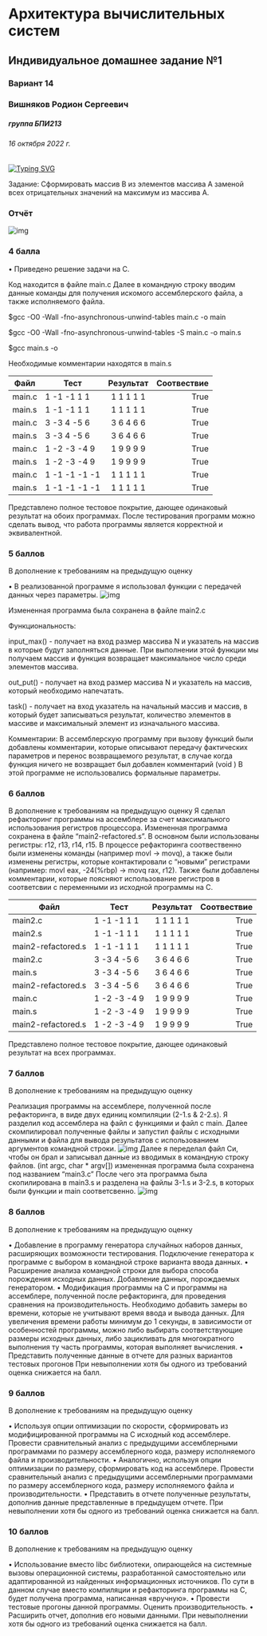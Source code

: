 # Архитектура вычислительных систем
## Индивидуальное домашнее задание №1
### Вариант 14

### Вишняков Родион Сергеевич 
##### группа БПИ213
###### 16 октября 2022 г.
[![Typing SVG](https://readme-typing-svg.herokuapp.com?color=%2336BCF7&lines=Faculty+of+Computer+science+student)](https://git.io/typing-svg)


Задание: Сформировать массив B из элементов массива A заменой всех отрицательных значений на максимум из массива A.

### Отчёт
![img](/p1.png)

### 4 балла
•	Приведено решение задачи на C.

Код находится в файле main.c
Далее в командную строку вводим данные команды для получения искомого ассемблерского файла, а также исполняемого файла.


$gcc -O0 -Wall -fno-asynchronous-unwind-tables main.c -o main


$gcc -O0 -Wall -fno-asynchronous-unwind-tables -S main.c -o main.s


$gcc main.s -o


Необходимые комментарии находятся в main.s


Файл | Тест           | Результат | Соотвествие 
-----------|----------------|:---------:|------------:
main.c     | 1 -1 -1 1 1    | 1 1 1 1 1 |        True | 
main.s     | 1 -1 -1 1 1    | 1 1 1 1 1 |        True |
main.c     | 3 -3 4 -5 6	   | 3 6 4 6 6 |       True      |
main.s     | 3 -3 4 -5 6    | 3 6 4 6 6 |       True      |
main.c     | 1 -2 -3 -4 9	  | 1 9 9 9 9 |      True       |
main.s     | 1 -2 -3 -4 9	  | 1 9 9 9 9 |     True        |
main.c     | 1 -1 -1 -1 -1	 | 1 1 1 1 1 |      True       |
main.s     | 1 -1 -1 -1 -1	  | 1 1 1 1 1 |     True        |


Представлено полное тестовое покрытие, дающее одинаковый результат на обоих программах.
После тестирования программ можно сделать вывод, что работа программы является корректной и эквивалентной.

### 5	баллов
В дополнение к требованиям на предыдущую оценку

•	В реализованной программе я использовал функции с передачей данных через параметры.
![img](/p2.png)

Измененная программа была сохранена в файле main2.c

Функциональность:


input_max() - получает на вход размер массива N и указатель на массив в которые будут заполняться данные. При выполнении этой функции мы получаем массив и функция возвращает максимальное число среди элементов массива.


out_put() - получает на вход размер массива N и указатель на массив, который необходимо напечатать.


task() - получает на вход указатель на начальный массив и массив, в который будет записываться результат, количество элементов в массиве и максимальный элемент из изначального массива.


Комментарии:
В ассемблерскую программу при вызову функций были добавлены комментарии, которые описывают передачу фактических параметров и перенос возвращаемого результат, в случае когда функция ничего не возвращает был добавлен комментарий (void )
В этой программе не использовались формальные параметры.

### 6 баллов
В дополнение к требованиям на предыдущую оценку
Я сделал рефакторинг программы на ассемблере за счет максимального использования регистров процессора. Измененная программа сохранена в файле “main2-refactored.s”. В основном были использованы регистры: r12, r13, r14, r15. В процессе рефакторинга соотвественно были изменены команды (например movl -> movq), а также были изменены регистры, которые контактировали с “новыми” регистрами (например: movl eax, -24(%rbp) -> movq rax, r12).
Также были добавлены комментарии, которые поясняют использование регистров в соответсвии с переменными из исходной программы на С.

Файл | Тест           | Результат | Соотвествие
-----------|----------------|:---------:|------------:
main2.c     | 1 -1 -1 1 1    | 1 1 1 1 1 |        True | 
main2.s     | 1 -1 -1 1 1    | 1 1 1 1 1 |        True |
main2-refactored.s     | 1 -1 -1 1 1	   | 1 1 1 1 1 |       True      |
main2.c     | 3 -3 4 -5 6    | 3 6 4 6 6 |       True      |
main.s     | 3 -3 4 -5 6	   | 3 6 4 6 6 |      True       |
main2-refactored.s       | 3 -3 4 -5 6	   | 3 6 4 6 6 |     True        |
main.c     | 1 -2 -3 -4 9	  | 1 9 9 9 9 |      True       |
main.s     | 1 -2 -3 -4 9	  | 1 9 9 9 9 |     True        |
main2-refactored.s     | 1 -2 -3 -4 9	  | 1 9 9 9 9 |     True        |

Представлено полное тестовое покрытие, дающее одинаковый результат на всех программах.

### 7 баллов
В дополнение к требованиям на предыдущую оценку

Реализация программы на ассемблере, полученной после рефакторинга, в виде двух единиц компиляции (2-1.s & 2-2.s).
Я разделил код ассемблера на файл с функциями и файл с main. Далее скомпилировал полученные файлы и запустил файлы с исходными данными и файла для вывода результатов с использованием аргументов командной строки.
![img](/p3.png)
Далее я переделал файл Си, чтобы он брал и записывал данные из вводимых в командную строку файлов. (int argc, char * argv[]) измененная программа была сохранена под названием “main3.c”
После чего эта программа была скопилирована в main3.s и разделена на файлы 3-1.s и 3-2.s, в которых были функции и main соответсвенно.
![img](/p4.png)

### 8 баллов
В дополнение к требованиям на предыдущую оценку

•	Добавление в программу генератора случайных наборов данных, расширяющих возможности тестирования. Подключение генератора к программе с выбором в командной строке варианта ввода данных.
•	Расширение анализа командной строки для выбора способа порождения исходных данных. Добавление данных, порождаемых генератором.
•	Модификация программы на C и программы на ассемблере, полученной после рефакторинга, для проведения сравнения на производительность. Необходимо добавить замеры во времени, которые не учитывают время ввода и вывода данных. Для увеличения времени работы минимум до 1 секунды, в зависимости от особенностей программы, можно либо выбирать соответствующие размеры исходных данных, либо зацикливать для многократного выполнения ту часть программы, которая выполняет вычисления.
•	Представить полученные данные в отчете для разных вариантов тестовых прогонов
При невыполнении хотя бы одного из требований оценка снижается на балл.

### 9 баллов
В дополнение к требованиям на предыдущую оценку

•	Используя опции оптимизации по скорости, сформировать из модифицированной программы на C исходный код ассемблере. Провести сравнительный анализ с предыдущими ассемблерными программами по размеру ассемблерного кода, размеру исполняемого файла и производительности.
•	Аналогично, используя опции оптимизации по размеру, сформировать код на ассемблере. Провести сравнительный анализ с предыдущими ассемблерными программами по размеру ассемблерного кода, размеру исполняемого файла и производительности.
•	Представить в отчете полученные результаты, дополнив данные представленные в предыдущем отчете.
При невыполнении хотя бы одного из требований оценка снижается на балл.

### 10 баллов
В дополнение к требованиям на предыдущую оценку

•	Использование вместо libc библиотеки, опирающейся на системные вызовы операционной системы, разработанной самостоятельно или адаптированной из найденных информационных источников. По сути в данном случае вместо компиляции и рефакторинга программы на C, будет получена программа, написанная «вручную».
•	Провести тестовые прогоны данной программы. Оценить производительность.
•	Расширить отчет, дополнив его новыми данными.
При невыполнении хотя бы одного из требований оценка снижается на балл.
